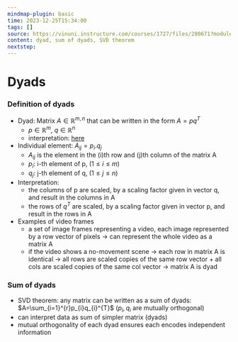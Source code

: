 ```yaml
---
mindmap-plugin: basic
time: 2023-12-25T15:34:00
tags: []
source: https://vinuni.instructure.com/courses/1727/files/280671?module_item_id=69659
content: dyad, sum of dyads, SVD theorem
nextstep:
---
```

# Dyads
### Definition of dyads
- Dyad: Matrix $A \in \mathbb{R}^{m,n}$ that can be written in the form $A=p q^T$
	- $p \in \mathbb{R}^{m}$, $q \in \mathbb{R}^{n}$
	- interpretation: [here](https://i.imgur.com/yK9LiUE.png)
- Individual element: $A_{ij} = p_i.q_j$
	- $A_{ij}$ is the element in the (i)th row and (j)th column of the matrix A
	- $p_i$: i-th element of p, $(1 \leq i \leq m)$
	- $q_j$: j-th element of q, $(1 \leq j \leq n)$
- Interpretation: 
	- the columns of p are scaled, by a scaling factor given in vector q, and result in the columns in A
	- the rows of $q^T$ are scaled, by a scaling factor given in vector p, and result in the rows in A
- Examples of video frames
	- a set of image frames representing a video, each image represented by a row vector of pixels -> can represent the whole video as a matrix A
	- if the video shows a no-movement scene 
	  -> each row in matrix A is identical 
	  -> all rows are scaled copies of the same row vector + all cols are scaled copies of the same col vector 
	  -> matrix A is dyad
<!--ID: 1708098042348-->

### Sum of dyads
- SVD theorem: any matrix can be written as a sum of dyads: $A=\sum_{i=1}^{r}p_{i}q_{i}^{T}$ ($p_i, q_i$ are mutually orthogonal)
- can interpret data as sum of simpler matrix (dyads)
- mutual orthogonality of each dyad ensures each encodes independent information
<!--ID: 1708098042351-->
